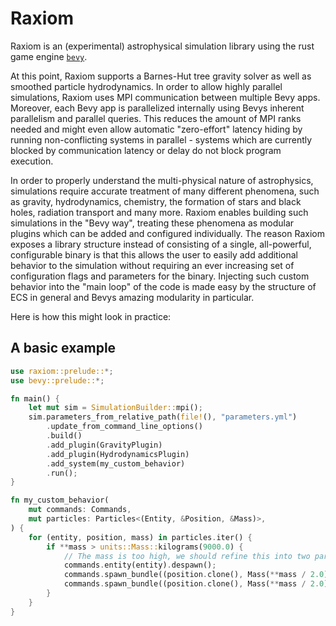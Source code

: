 # Raxiom
Raxiom is an (experimental) astrophysical simulation library
using the rust game engine [`bevy`](https://docs.rs/bevy/*/bevy).

At this point, Raxiom supports a Barnes-Hut tree gravity solver as
well as smoothed particle hydrodynamics. In order to allow highly
parallel simulations, Raxiom uses MPI communication between
multiple Bevy apps. Moreover, each Bevy app is parallelized
internally using Bevys inherent parallelism and parallel queries.
This reduces the amount of MPI ranks needed and might even allow
automatic "zero-effort" latency hiding by running non-conflicting
systems in parallel - systems which are currently blocked by
communication latency or delay do not block program execution.

In order to properly understand the multi-physical nature of
astrophysics, simulations require accurate treatment of many
different phenomena, such as gravity, hydrodynamics, chemistry,
the formation of stars and black holes, radiation transport and
many more.  Raxiom enables building such simulations in the "Bevy
way", treating these phenomena as modular plugins which can be
added and configured individually.  The reason Raxiom exposes a
library structure instead of consisting of a single, all-powerful,
configurable binary is that this allows the user to easily add
additional behavior to the simulation without requiring an ever
increasing set of configuration flags and parameters for the
binary. Injecting such custom behavior into the "main loop"
of the code is made easy by the structure of ECS in general and
Bevys amazing modularity in particular.

Here is how this might look in practice:

## A basic example
```rust
use raxiom::prelude::*;
use bevy::prelude::*;

fn main() {
    let mut sim = SimulationBuilder::mpi();
    sim.parameters_from_relative_path(file!(), "parameters.yml")
        .update_from_command_line_options()
        .build()
        .add_plugin(GravityPlugin)
        .add_plugin(HydrodynamicsPlugin)
        .add_system(my_custom_behavior)
        .run();
}

fn my_custom_behavior(
    mut commands: Commands,
    mut particles: Particles<(Entity, &Position, &Mass)>,
) {
    for (entity, position, mass) in particles.iter() {
        if **mass > units::Mass::kilograms(9000.0) {
            // The mass is too high, we should refine this into two particles
            commands.entity(entity).despawn();
            commands.spawn_bundle((position.clone(), Mass(**mass / 2.0)));
            commands.spawn_bundle((position.clone(), Mass(**mass / 2.0)));
        }
    }
}
```
